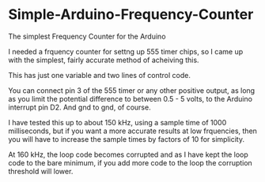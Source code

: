 # Simple-Arduino-Frequency-Counter
The simplest Frequency Counter for the Arduino

I needed a frquency counter for settng up 555 timer chips,
so I came up with the simplest, fairly accurate method of
acheiving this.

This has just one variable and two lines of control code.

You can connect pin 3 of the 555 timer or any other positive
output, as long as you limit the potential difference to between
0.5 - 5 volts, to the Arduino interrupt pin D2. And gnd to gnd,
of course.

I have tested this up to about 150 kHz, using a sample time of
1000 milliseconds, but if you want a more accurate results at
low frquencies, then you will have to increase the sample times
by factors of 10 for simplicity.

At 160 kHz, the loop code becomes corrupted and as I have kept
the loop code to the bare minimum, if you add more code to the
loop the corruption threshold will lower.
